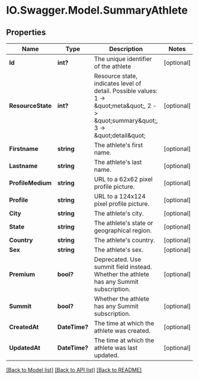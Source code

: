 # IO.Swagger.Model.SummaryAthlete
## Properties

Name | Type | Description | Notes
------------ | ------------- | ------------- | -------------
**Id** | **int?** | The unique identifier of the athlete | [optional] 
**ResourceState** | **int?** | Resource state, indicates level of detail. Possible values: 1 -&gt; \&quot;meta\&quot;, 2 -&gt; \&quot;summary\&quot;, 3 -&gt; \&quot;detail\&quot; | [optional] 
**Firstname** | **string** | The athlete&#39;s first name. | [optional] 
**Lastname** | **string** | The athlete&#39;s last name. | [optional] 
**ProfileMedium** | **string** | URL to a 62x62 pixel profile picture. | [optional] 
**Profile** | **string** | URL to a 124x124 pixel profile picture. | [optional] 
**City** | **string** | The athlete&#39;s city. | [optional] 
**State** | **string** | The athlete&#39;s state or geographical region. | [optional] 
**Country** | **string** | The athlete&#39;s country. | [optional] 
**Sex** | **string** | The athlete&#39;s sex. | [optional] 
**Premium** | **bool?** | Deprecated.  Use summit field instead. Whether the athlete has any Summit subscription. | [optional] 
**Summit** | **bool?** | Whether the athlete has any Summit subscription. | [optional] 
**CreatedAt** | **DateTime?** | The time at which the athlete was created. | [optional] 
**UpdatedAt** | **DateTime?** | The time at which the athlete was last updated. | [optional] 

[[Back to Model list]](../README.md#documentation-for-models) [[Back to API list]](../README.md#documentation-for-api-endpoints) [[Back to README]](../README.md)

